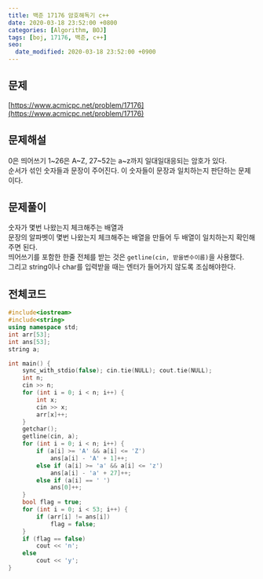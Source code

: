 ```yaml
---
title: 백준 17176 암호해독기 c++
date: 2020-03-18 23:52:00 +0800
categories: [Algorithm, BOJ]
tags: [boj, 17176, 백준, c++]
seo:
  date_modified: 2020-03-18 23:52:00 +0900
---
```


## 문제
[https://www.acmicpc.net/problem/17176](https://www.acmicpc.net/problem/17176)  


## 문제해설
0은 띄어쓰기 1~26은 A~Z, 27~52는 a~z까지 일대일대응되는 암호가 있다.  
순서가 섞인 숫자들과 문장이 주어진다. 이 숫자들이 문장과 일치하는지 판단하는 문제이다.  



## 문제풀이
숫자가 몇번 나왔는지 체크해주는 배열과  
문장의 알파벳이 몇번 나왔는지 체크해주는 배열을 만들어 두 배열이 일치하는지 확인해주면 된다.  
띄어쓰기를 포함한 한줄 전체를 받는 것은 `getline(cin, 받을변수이름)`을 사용했다.  
그리고 string이나 char를 입력받을 때는 엔터가 들어가지 않도록 조심해야한다.  


## 전체코드
```c++
#include<iostream>
#include<string>
using namespace std;
int arr[53];
int ans[53];
string a;

int main() {
	sync_with_stdio(false); cin.tie(NULL); cout.tie(NULL);
	int n;
	cin >> n;
	for (int i = 0; i < n; i++) {
		int x;
		cin >> x;
		arr[x]++;
	}
	getchar();
	getline(cin, a);
	for (int i = 0; i < n; i++) {
		if (a[i] >= 'A' && a[i] <= 'Z')
			ans[a[i] - 'A' + 1]++;
		else if (a[i] >= 'a' && a[i] <= 'z')
			ans[a[i] - 'a' + 27]++;
		else if (a[i] == ' ')
			ans[0]++;
	}
	bool flag = true;
	for (int i = 0; i < 53; i++) {
		if (arr[i] != ans[i])
			flag = false;
	}
	if (flag == false)
		cout << 'n';
	else
		cout << 'y';
}
```